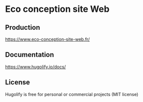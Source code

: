 # Eco conception site Web

## Production

https://www.eco-conception-site-web.fr/

## Documentation

https://www.hugolify.io/docs/

## License

Hugolify is free for personal or commercial projects (MIT license)
